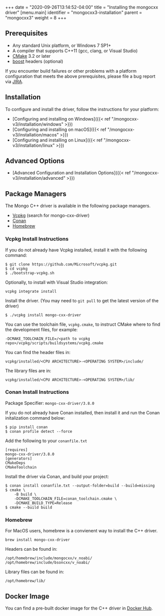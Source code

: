 +++
date = "2020-09-26T13:14:52-04:00"
title = "Installing the mongocxx driver"
[menu.main]
  identifier = "mongocxx3-installation"
  parent = "mongocxx3"
  weight = 8
+++

## Prerequisites

- Any standard Unix platform, or Windows 7 SP1+
- A compiler that supports C++11 (gcc, clang, or Visual Studio)
- [CMake](https://cmake.org) 3.2 or later
- [boost](https://www.boost.org) headers (optional)

If you encounter build failures or other problems with a platform configuration
that meets the above prerequisites, please file a bug report via
[JIRA](https://jira.mongodb.com/browse/CXX/).

## Installation

To configure and install the driver, follow the instructions for your platform:

* [Configuring and installing on Windows]({{< ref "/mongocxx-v3/installation/windows" >}})
* [Configuring and installing on macOS]({{< ref "/mongocxx-v3/installation/macos" >}})
* [Configuring and installing on Linux]({{< ref "/mongocxx-v3/installation/linux" >}})

## Advanced Options

* [Advanced Configuration and Installation Options]({{< ref "/mongocxx-v3/installation/advanced" >}})

## Package Managers

The Mongo C++ driver is available in the following package managers.
- [Vcpkg](https://vcpkg.io/) (search for mongo-cxx-driver)
- [Conan](https://conan.io/center/recipes/mongo-cxx-driver)
- [Homebrew](https://formulae.brew.sh/formula/mongo-cxx-driver)

### Vcpkg Install Instructions

If you do not already have Vcpkg installed, install it with the following
command:
```
$ git clone https://github.com/Microsoft/vcpkg.git
$ cd vcpkg
$ ./bootstrap-vcpkg.sh
```

Optionally, to install with Visual Studio integration:
```
vcpkg integrate install
```

Install the driver. (You may need to `git pull` to get the latest version of the
driver)
```
$ ./vcpkg install mongo-cxx-driver
```

You can use the toolchain file, `vcpkg.cmake`, to instruct CMake where to find
the development files, for example:
```
-DCMAKE_TOOLCHAIN_FILE=/<path to vcpkg repo>/vcpkg/scripts/buildsystems/vcpkg.cmake
```

You can find the header files in:
```
vcpkg/installed/<CPU ARCHITECTURE>-<OPERATING SYSTEM>/include/
```

The library files are in:
```
vcpkg/installed/<CPU ARCHITECTURE>-<OPERATING SYSTEM>/lib/
```

### Conan Install Instructions

Package Specifier: `mongo-cxx-driver/3.8.0`

If you do not already have Conan installed, then install it and run the Conan
initalization command below:
```
$ pip install conan
$ conan profile detect --force
```

Add the following to your `conanfile.txt`
```
[requires]
mongo-cxx-driver/3.8.0
[generators]
CMakeDeps
CMakeToolchain
```

Install the driver via Conan, and build your project:
```
$ conan install conanfile.txt --output-folder=build --build=missing
$ cmake \
	-B build \
	-DCMAKE_TOOLCHAIN_FILE=conan_toolchain.cmake \
	-DCMAKE_BUILD_TYPE=Release
$ cmake --build build
```

### Homebrew

For MacOS users, homebrew is a convienent way to install the C++ driver.

```
brew install mongo-cxx-driver
```

Headers can be found in:
```
/opt/homebrew/include/mongocxx/v_noabi/
/opt/homebrew/include/bsoncxx/v_noabi/
```

Library files can be found in:
```
/opt/homebrew/lib/
```

## Docker Image

You can find a pre-built docker image for the C++ driver in
[Docker Hub](https://hub.docker.com/r/mongodb/mongo-cxx-driver).
